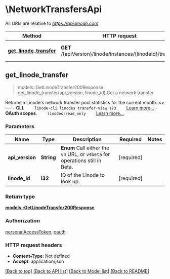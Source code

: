 # \NetworkTransfersApi

All URIs are relative to *https://api.linode.com*

Method | HTTP request | Description
------------- | ------------- | -------------
[**get_linode_transfer**](NetworkTransfersApi.md#get_linode_transfer) | **GET** /{apiVersion}/linode/instances/{linodeId}/transfer | Get a network transfer



## get_linode_transfer

> models::GetLinodeTransfer200Response get_linode_transfer(api_version, linode_id)
Get a network transfer

Returns a Linode's network transfer pool statistics for the current month.   <<LB>>  ---   - __CLI__.      ```     linode-cli linodes transfer-view 123     ```      [Learn more...](https://techdocs.akamai.com/cloud-computing/docs/getting-started-with-the-linode-cli)  - __OAuth scopes__.      ```     linodes:read_only     ```      [Learn more...](https://techdocs.akamai.com/linode-api/reference/get-started#oauth)

### Parameters


Name | Type | Description  | Required | Notes
------------- | ------------- | ------------- | ------------- | -------------
**api_version** | **String** | __Enum__ Call either the `v4` URL, or `v4beta` for operations still in Beta. | [required] |
**linode_id** | **i32** | ID of the Linode to look up. | [required] |

### Return type

[**models::GetLinodeTransfer200Response**](get_linode_transfer_200_response.md)

### Authorization

[personalAccessToken](../README.md#personalAccessToken), [oauth](../README.md#oauth)

### HTTP request headers

- **Content-Type**: Not defined
- **Accept**: application/json

[[Back to top]](#) [[Back to API list]](../README.md#documentation-for-api-endpoints) [[Back to Model list]](../README.md#documentation-for-models) [[Back to README]](../README.md)

